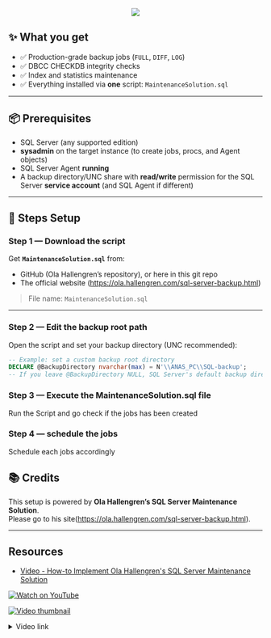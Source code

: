 
<p align="center">
  <img src="https://readme-typing-svg.herokuapp.com?size=22&duration=4000&color=00C7B7&center=true&vCenter=true&width=650&lines=Setup&nbsp;Backup&nbsp;With&nbsp;Ole&nbsp;Hallengren&nbsp;Script" />
</p>


## ✨ What you get

- ✅ Production-grade backup jobs (`FULL`, `DIFF`, `LOG`)
- ✅ DBCC CHECKDB integrity checks
- ✅ Index and statistics maintenance
- ✅ Everything installed via **one** script: `MaintenanceSolution.sql`

---

## 📦 Prerequisites

- SQL Server (any supported edition)
- **sysadmin** on the target instance (to create jobs, procs, and Agent objects)
- SQL Server Agent **running**
- A backup directory/UNC share with **read/write** permission for the SQL Server **service account** (and SQL Agent if different)

---

## 🚀 Steps Setup

### Step 1 — Download the script
Get **`MaintenanceSolution.sql`** from:
- GitHub (Ola Hallengren’s repository), or here in this git repo
- The official website (https://ola.hallengren.com/sql-server-backup.html)

> File name: `MaintenanceSolution.sql`

---

### Step 2 — Edit the backup root path
Open the script and set your backup directory (UNC recommended):

```sql
-- Example: set a custom backup root directory
DECLARE @BackupDirectory nvarchar(max) = N'\\ANAS_PC\\SQL-backup';
-- If you leave @BackupDirectory NULL, SQL Server's default backup directory is used.

```

### Step 3 — Execute the MaintenanceSolution.sql file
Run the Script and go check if the jobs has been created


### Step 4 — schedule the jobs
Schedule each jobs accordingly






## 📚 Credits

This setup is powered by **Ola Hallengren’s SQL Server Maintenance Solution**.  
Please go to his site(https://ola.hallengren.com/sql-server-backup.html).

---

## Resources

- [Video - How-to Implement Ola Hallengren's SQL Server Maintenance Solution](https://www.youtube.com/watch?v=iacDlUsc9UE)

[![Watch on YouTube](https://img.shields.io/badge/Watch-YouTube-red.svg)](https://www.youtube.com/watch?v=iacDlUsc9UE)

[![Video thumbnail](https://img.youtube.com/vi/iacDlUsc9UE/maxresdefault.jpg)](https://www.youtube.com/watch?v=iacDlUsc9UE)

<details>
  <summary>Video link</summary>

  https://www.youtube.com/watch?v=iacDlUsc9UE <br>
  https://www.youtube.com/watch?v=VoPRur2lSCo
</details>




